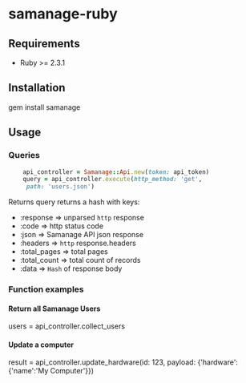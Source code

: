 # samanage-ruby

## Requirements
- Ruby >= 2.3.1

## Installation
gem install samanage



## Usage
### Queries

```ruby
    api_controller = Samanage::Api.new(token: api_token)
    query = api_controller.execute(http_method: 'get',
     path: 'users.json')
```
Returns query returns a hash with keys:
- :response => unparsed `http` response
- :code => http status code
- :json => Samanage API json response
- :headers => `http` response.headers
- :total_pages => total pages
- :total_count => total count of records
- :data => `Hash` of response body

### Function examples
#### Return all Samanage Users
users = api_controller.collect_users

#### Update a computer
result = api_controller.update_hardware(id: 123, payload: {'hardware':{'name':'My Computer'}})